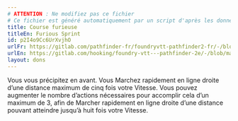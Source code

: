 ```yaml
---
# ATTENTION : Ne modifiez pas ce fichier
# Ce fichier est généré automatiquement par un script d'après les données du module Foundry VTT officiel et de sa traduction
title: Course furieuse
titleEn: Furious Sprint
id: p2I4o9Cc6UrXvjhO
urlFr: https://gitlab.com/pathfinder-fr/foundryvtt-pathfinder2-fr/-/blob/master/data/feats/p2I4o9Cc6UrXvjhO.htm
urlEn: https://gitlab.com/hooking/foundry-vtt---pathfinder-2e/-/blob/master/packs/data/feats.db/furious-sprint.json
layout: dons
---
```

Vous vous précipitez en avant. Vous Marchez rapidement en ligne droite d’une distance maximum de cinq fois votre Vitesse. Vous pouvez augmenter le nombre d’actions nécessaires pour accomplir cela d’un maximum de 3, afin de Marcher rapidement en ligne droite d’une distance pouvant atteindre jusqu’à huit fois votre Vitesse.
